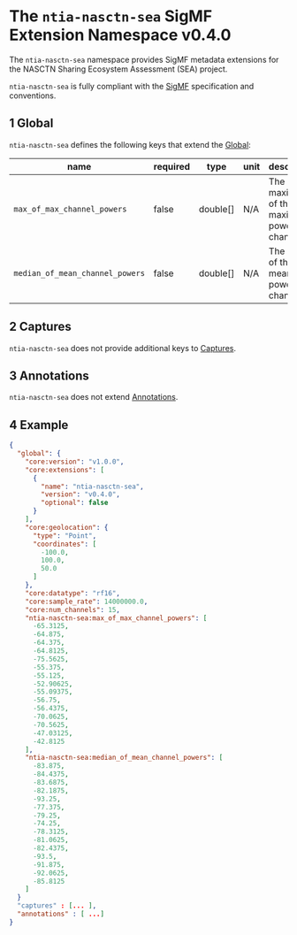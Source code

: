 # The `ntia-nasctn-sea` SigMF Extension Namespace v0.4.0

The `ntia-nasctn-sea` namespace provides SigMF metadata extensions for the NASCTN Sharing Ecosystem Assessment (SEA) project.

`ntia-nasctn-sea` is fully compliant with the [SigMF](https://github.com/sigmf/SigMF/blob/sigmf-v1.x/sigmf-spec.md#namespaces) specification and conventions.

## 1 Global

`ntia-nasctn-sea` defines the following keys that extend the [Global](https://github.com/sigmf/SigMF/blob/sigmf-v1.x/sigmf-spec.md#global-object):

| name                            | required | type     |unit| description                                   |
|---------------------------------|----------|----------|-------|-----------------------------------------------|
| `max_of_max_channel_powers`     | false    | double[] |N/A| The maximum of the maximum power per channel. |
| `median_of_mean_channel_powers` | false    | double[] |N/A| The median of the mean power per channel.     |

## 2 Captures

`ntia-nasctn-sea` does not provide additional keys to [Captures](https://github.com/sigmf/SigMF/blob/sigmf-v1.x/sigmf-spec.md#captures-array).

## 3 Annotations

`ntia-nasctn-sea` does not extend [Annotations](https://github.com/sigmf/SigMF/blob/sigmf-v1.x/sigmf-spec.md#annotations-array).

## 4 Example

```json
{
  "global": {
    "core:version": "v1.0.0",
    "core:extensions": [
      {
        "name": "ntia-nasctn-sea",
        "version": "v0.4.0",
        "optional": false
      }
    ],
    "core:geolocation": {
      "type": "Point",
      "coordinates": [
        -100.0,
        100.0,
        50.0
      ]
    },
    "core:datatype": "rf16",
    "core:sample_rate": 14000000.0,
    "core:num_channels": 15,
    "ntia-nasctn-sea:max_of_max_channel_powers": [
      -65.3125,
      -64.875,
      -64.375,
      -64.8125,
      -75.5625,
      -55.375,
      -55.125,
      -52.90625,
      -55.09375,
      -56.75,
      -56.4375,
      -70.0625,
      -70.5625,
      -47.03125,
      -42.8125
    ],
    "ntia-nasctn-sea:median_of_mean_channel_powers": [
      -83.875,
      -84.4375,
      -83.6875,
      -82.1875,
      -93.25,
      -77.375,
      -79.25,
      -74.25,
      -78.3125,
      -81.0625,
      -82.4375,
      -93.5,
      -91.875,
      -92.0625,
      -85.8125
    ]
  }
  "captures" : [... ],
  "annotations" : [ ...]
}
```
